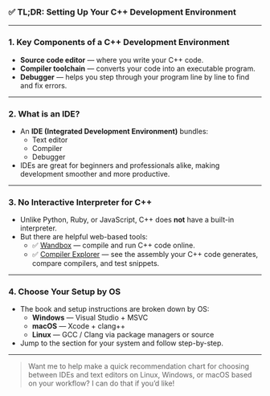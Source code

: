 ### ✅ **TL;DR: Setting Up Your C++ Development Environment**

---

### **1. Key Components of a C++ Development Environment**
- **Source code editor** — where you write your C++ code.
- **Compiler toolchain** — converts your code into an executable program.
- **Debugger** — helps you step through your program line by line to find and fix errors.

---

### **2. What is an IDE?**
- An **IDE (Integrated Development Environment)** bundles:  
  - Text editor  
  - Compiler  
  - Debugger  
- IDEs are great for beginners and professionals alike, making development smoother and more productive.

---

### **3. No Interactive Interpreter for C++**
- Unlike Python, Ruby, or JavaScript, C++ does **not** have a built-in interpreter.
- But there are helpful web-based tools:
  - ✅ [Wandbox](https://wandbox.org/) — compile and run C++ code online.  
  - ✅ [Compiler Explorer](https://www.godbolt.org/) — see the assembly your C++ code generates, compare compilers, and test snippets.

---

### **4. Choose Your Setup by OS**
- The book and setup instructions are broken down by OS:
  - **Windows** — Visual Studio + MSVC
  - **macOS** — Xcode + clang++
  - **Linux** — GCC / Clang via package managers or source
- Jump to the section for your system and follow step-by-step.

---

> Want me to help make a quick recommendation chart for choosing between IDEs and text editors on Linux, Windows, or macOS based on your workflow? I can do that if you’d like!